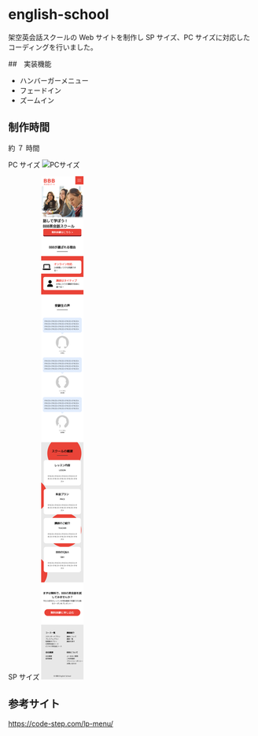 # english-school

架空英会話スクールの Web サイトを制作し SP サイズ、PC サイズに対応したコーディングを行いました。

##　実装機能

- ハンバーガーメニュー
- フェードイン
- ズームイン

## 制作時間

約 ７ 時間

PC サイズ
![PCサイズ](<./img/127.0.0.1_5500_index.html%20(1).png>)

SP サイズ
![SPサイズ](<./img/127.0.0.1_5500_index.html(iPhone%2012%20Pro).png>)

## 参考サイト

<https://code-step.com/lp-menu/>
